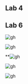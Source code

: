 ## Lab 4

## Lab 6
![gh](https://raw.githubusercontent.com/ndriannazriel04/Advanced-Network-Tech/main/obsidian/images1735486617000z4i5h3.png)

![gh](https://raw.githubusercontent.com/ndriannazriel04/Advanced-Network-Tech/main/obsidian/images1735486641000tiy28p.png)

**![gh](https://raw.githubusercontent.com/ndriannazriel04/Advanced-Network-Tech/main/obsidian/images17354866950005g0w49.png)

![gh](https://raw.githubusercontent.com/ndriannazriel04/Advanced-Network-Tech/main/obsidian/images1735486735000ray4mm.png)

![gh](https://raw.githubusercontent.com/ndriannazriel04/Advanced-Network-Tech/main/obsidian/images17354867650000oofkv.png)

